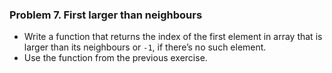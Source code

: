 ### Problem 7. First larger than neighbours
*	Write a function that returns the index of the first element in array that is larger than its neighbours or `-1`, if there’s no such element.
*	Use the function from the previous exercise.
